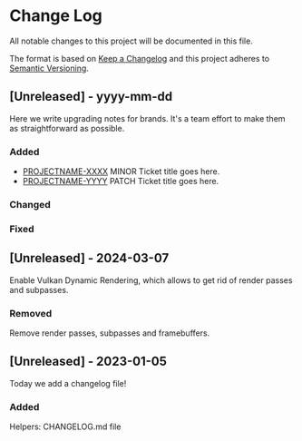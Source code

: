 
# Change Log
All notable changes to this project will be documented in this file.
 
The format is based on [Keep a Changelog](http://keepachangelog.com/)
and this project adheres to [Semantic Versioning](http://semver.org/).
 
## [Unreleased] - yyyy-mm-dd
 
Here we write upgrading notes for brands. It's a team effort to make them as
straightforward as possible.
 
### Added
- [PROJECTNAME-XXXX](http://tickets.projectname.com/browse/PROJECTNAME-XXXX)
  MINOR Ticket title goes here.
- [PROJECTNAME-YYYY](http://tickets.projectname.com/browse/PROJECTNAME-YYYY)
  PATCH Ticket title goes here.
 
### Changed
 
### Fixed

 ## [Unreleased] - 2024-03-07
Enable Vulkan Dynamic Rendering, which allows to get rid of render passes and subpasses.

### Removed
Remove render passes, subpasses and framebuffers.

## [Unreleased] - 2023-01-05
Today we add a changelog file!
### Added
Helpers: CHANGELOG.md file
